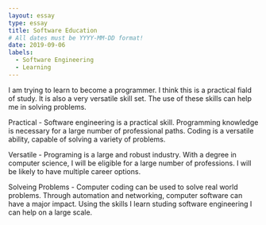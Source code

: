 ```yaml
---
layout: essay
type: essay
title: Software Education
# All dates must be YYYY-MM-DD format!
date: 2019-09-06
labels:
  - Software Engineering
  - Learning
---
```


I am trying to learn to become a programmer. I think this is a practical fiald of study. It is also a very versatile skill set. The use of these skills can help me in solving problems.

Practical - Software engineering is a practical skill. Programming knowledge is necessary for a large number of professional paths. Coding is a versatile ability, capable of solving a variety of problems.

Versatile - Programing is a large and robust industry. With a degree in computer science, I will be eligible for a large number of professions. I will be likely to have multiple career options.

Solveing Problems - Computer coding can be used to solve real world problems. Through automation and networking, computer software can have a major impact. Using the skills I learn studing software engineering I can help on a large scale.
